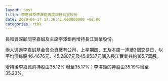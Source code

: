 ```yaml
---
layout: post
title: 李嘉誠及李澤鉅再度增持長實股份
date: 2020-06-17 17:36:41.000000000 +08:00
categories: rthk
---
```


長和資深顧問李嘉誠及主席李澤鉅再增持長江實業股份。

兩人透過李嘉誠基金會全資擁有公司，上星期四、五及本周一連續3個交易日，以平均價每股46.4676元、45.2807元及45.9537元購入長江實業共約165.7萬股。

增持後李嘉誠的持股由35.12% 增至35.17%；李澤鉅的持股由35.19%增至35.23%。

